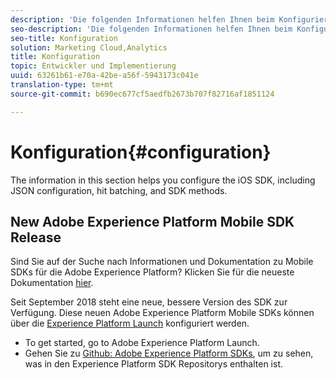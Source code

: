 ```yaml
---
description: 'Die folgenden Informationen helfen Ihnen beim Konfigurieren des iOS-SDK, einschließlich der JSON-Konfiguration, Trefferstapelverarbeitung und SDK-Methoden '
seo-description: 'Die folgenden Informationen helfen Ihnen beim Konfigurieren des iOS-SDK, einschließlich der JSON-Konfiguration, Trefferstapelverarbeitung und SDK-Methoden '
seo-title: Konfiguration
solution: Marketing Cloud,Analytics
title: Konfiguration
topic: Entwickler und Implementierung
uuid: 63261b61-e70a-42be-a56f-5943173c041e
translation-type: tm+mt
source-git-commit: b690ec677cf5aedfb2673b707f82716af1851124

---
```



# Konfiguration{#configuration}

The information in this section helps you configure the iOS SDK, including JSON configuration, hit batching, and SDK methods.

## New Adobe Experience Platform Mobile SDK Release

Sind Sie auf der Suche nach Informationen und Dokumentation zu Mobile SDKs für die Adobe Experience Platform? Klicken Sie für die neueste Dokumentation [hier](https://aep-sdks.gitbook.io/docs/).

Seit September 2018 steht eine neue, bessere Version des SDK zur Verfügung. Diese neuen Adobe Experience Platform Mobile SDKs können über die [Experience Platform Launch](https://www.adobe.com/experience-platform/launch.html) konfiguriert werden.

* To get started, go to Adobe Experience Platform Launch.
* Gehen Sie zu [Github: Adobe Experience Platform SDKs](https://github.com/Adobe-Marketing-Cloud/acp-sdks), um zu sehen, was in den Experience Platform SDK Repositorys enthalten ist.
